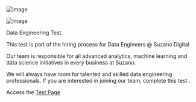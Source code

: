 ![image](https://user-images.githubusercontent.com/100236949/155223503-c5907c67-c385-4899-99c1-c62905fb7b73.png)

![image](https://user-images.githubusercontent.com/100236949/155212803-d69a6f5e-0adf-46df-a80e-bf1e03a59db1.png)

Data Engineering Test.

This test is part of the hiring process for Data Engineers @ Suzano Digital

Our team is responsible for all advanced analytics, machine learning and data science initiatives in every business at Suzano.

We will always have room for talented and skilled data engineering professionals. If you are interested in joining our team, complete this test .

Access the  [Test Page](public_economic_data_test.md)
